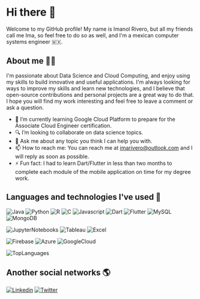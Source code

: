 # Hi there 👋

Welcome to my GitHub profile! My name is Imanol Rivero, but all my friends call me Ima, so feel free to do so as well, and I'm a mexican computer systems engineer 🇲🇽. 

## About me 🧑‍💻

I'm passionate about Data Science and Cloud Computing, and enjoy using my skills to build innovative and useful applications. I'm always looking for ways to improve my skills and learn new technologies, and I believe that open-source contributions and personal projects are a great way to do that. I hope you will find my work interesting and feel free to leave a comment or ask a question.

- 🌱 I’m currently learning Google Cloud Platform to prepare for the Associate Cloud Engineer certification.
- 🔍 I’m looking to collaborate on data science topics.
- 💬 Ask me about any topic you think I can help you with.
- 📫 How to reach me: You can reach me at imarivero@outlook.com and I will reply as soon as possible.
- ⚡ Fun fact: I had to learn Dart/Flutter in less than two months to complete each module of the mobile application on time for my degree work.

## Languages and technologies I've used 🌟

![Java](https://img.shields.io/badge/Java-323330?style=for-the-badge&logo=openjdk&logoColor=ED8B00)
![Python](https://img.shields.io/badge/Python-323330?style=for-the-badge&logo=python&logoColor=3776AB)
![R](https://img.shields.io/badge/R-323330?style=for-the-badge&logo=r&logoColor=276DC3)
![C](https://img.shields.io/badge/C-323330?style=for-the-badge&logo=c&logoColor=00599C)
![Javascript](https://img.shields.io/badge/JavaScript-323330?style=for-the-badge&logo=javascript&logoColor=F7DF1E)
![Dart](https://img.shields.io/badge/Dart-323330?style=for-the-badge&logo=dart&logoColor=0175C2)
![Flutter](https://img.shields.io/badge/Flutter-323330?style=for-the-badge&logo=flutter&logoColor=02569B)
![MySQL](https://img.shields.io/badge/MySQL-323330?style=for-the-badge&logo=mysql&logoColor=02569B)
![MongoDB](https://img.shields.io/badge/MongoDB-323330?style=for-the-badge&logo=mongodb&logoColor=4EA94B)

![JupyterNotebooks](https://img.shields.io/badge/Jupyter%20Notebooks-323330?style=for-the-badge&logo=jupyter&logoColor=orange)
![Tableau](https://img.shields.io/badge/Tableau-323330?style=for-the-badge&logo=tableau&logoColor=orange)
![Excel](https://img.shields.io/badge/Microsoft%20Excel-323330?style=for-the-badge&logo=microsoftexcel&logoColor=017038)

![Firebase](https://img.shields.io/badge/Firebase-323330?style=for-the-badge&logo=firebase)
![Azure](https://img.shields.io/badge/Microsoft%20Azure-323330?style=for-the-badge&logo=microsoftazure&logoColor=blue)
![GoogleCloud](https://img.shields.io/badge/Google%20Cloud-323330?style=for-the-badge&logo=googlecloud)

![TopLanguages](https://github-readme-stats.vercel.app/api/top-langs/?username=imarivero&theme=blue-green)

## Another social networks 🌎

[![Linkedin](https://img.shields.io/badge/-imarivero-blue?style=flat-square&logo=Linkedin&logoColor=white&link=https://www.linkedin.com/in/imarivero/)](https://www.linkedin.com/in/imarivero/)
[![Twitter](https://img.shields.io/badge/-ima__nual-blue?style=flat-square&logo=twitter&logoColor=white&link=https://www.twitter.com/ima__nuall/)](https://www.twitter.com/ima__nuall/)
